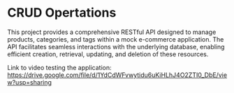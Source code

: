 # CRUD Opertations 

This project provides a comprehensive RESTful API designed to manage products, categories, and tags within a mock e-commerce application. The API facilitates seamless interactions with the underlying database, enabling efficient creation, retrieval, updating, and deletion of these resources. 

Link to video testing the application: https://drive.google.com/file/d/1YdCdWFvwytidu6uKiHLhJ4O2ZTI0_DbE/view?usp=sharing 
